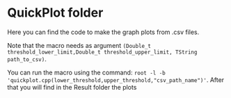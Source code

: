 # QuickPlot folder
Here you can find the code to make the graph plots from .csv files.

Note that the macro needs as argument `(Double_t threshold_lower_limit,Double_t threshold_upper_limit, TString path_to_csv)`.


You can run the macro using the command: `root -l -b 'quickplot.cpp(lower_threshold,upper_threshold,"csv_path_name")'`.
After that you will find in the Result folder the plots
